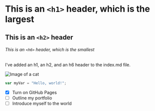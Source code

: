 # This is an `<h1>` header, which is the largest

## This is an `<h2>` header

###### This is an `<h6>` header, which is the smallest

I've added an h1, an h2, and an h6 header to the index.md file.

![Image of a cat](https://images.unsplash.com/photo-1608848461950-0fe51dfc41cb?ixlib=rb-4.0.3&ixid=M3wxMjA3fDB8MHxwaG90by1wYWdlfHx8fGVufDB8fHx8fA%3D%3D&auto=format&fit=crop&w=2574&q=80)

```javascript
var myVar = "Hello, world!";
```

- [x] Turn on GitHub Pages
- [ ] Outline my portfolio
- [ ] Introduce myself to the world
